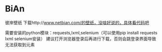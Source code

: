 # BiAn
彼岸壁纸
下载http://www.netbian.com/的壁纸，没啥好说的，具体看代码吧

需要安装的python模块：requests,lxml,selenium（可以使用pip install requests lxml selenium安装）
建议打开浏览器登录后再进行下载，否则会跳登录界面导致无法获取到元素
